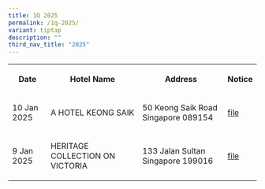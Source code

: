 ```yaml
---
title: 1Q 2025
permalink: /1q-2025/
variant: tiptap
description: ""
third_nav_title: "2025"
---
```

<table style="minWidth: 100px">
<colgroup>
<col>
<col>
<col>
<col>
</colgroup>
<tbody>
<tr>
<th rowspan="1" colspan="1">
<p>Date</p>
</th>
<th rowspan="1" colspan="1">
<p>Hotel Name</p>
</th>
<th rowspan="1" colspan="1">
<p>Address</p>
</th>
<th rowspan="1" colspan="1">
<p>Notice</p>
</th>
</tr>
<tr>
<td rowspan="1" colspan="1">
<p>10 Jan 2025</p>
</td>
<td rowspan="1" colspan="1">
<p>A HOTEL KEONG SAIK</p>
</td>
<td rowspan="1" colspan="1">
<p>50 Keong Saik Road Singapore 089154</p>
</td>
<td rowspan="1" colspan="1">
<p><a href="/files/a hotel keong saik.pdf" rel="noopener noreferrer nofollow" target="_blank">file</a>
</p>
</td>
</tr>
<tr>
<td rowspan="1" colspan="1">
<p>9 Jan 2025</p>
</td>
<td rowspan="1" colspan="1">
<p>HERITAGE COLLECTION ON VICTORIA</p>
</td>
<td rowspan="1" colspan="1">
<p>133 Jalan Sultan Singapore 199016</p>
</td>
<td rowspan="1" colspan="1">
<p><a href="/files/HERITAGE_COLLECTION_ON_VICTORIA.pdf" rel="noopener noreferrer nofollow" target="_blank">file</a>
</p>
</td>
</tr>
</tbody>
</table>
<p></p>